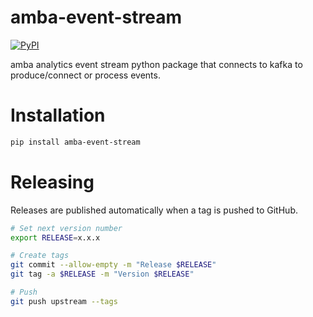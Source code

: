 # amba-event-stream

[![PyPI][]][1]

  [PyPI]: https://img.shields.io/pypi/v/amba-event-stream
  [1]: https://pypi.org/project/amba-event-stream/

amba analytics event stream python package that connects to kafka to produce/connect or process events.

# Installation

``` bash
pip install amba-event-stream
```

# Releasing

Releases are published automatically when a tag is pushed to GitHub.

``` bash
# Set next version number
export RELEASE=x.x.x

# Create tags
git commit --allow-empty -m "Release $RELEASE"
git tag -a $RELEASE -m "Version $RELEASE"

# Push
git push upstream --tags
```
